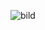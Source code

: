 ![bild](https://user-images.githubusercontent.com/73097587/158061952-649df9db-e66f-47c2-bc3a-a843afe6db0c.png)
